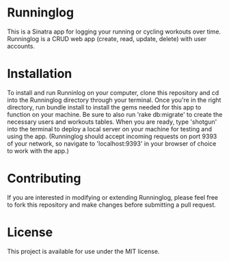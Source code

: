 # Runninglog
This is a Sinatra app for logging your running or cycling workouts over time. Runninglog is a CRUD  web app (create, read, update, delete) with user accounts.

# Installation
To install and run Runninlog on your computer, clone this repository and cd into the Runninglog directory through your terminal. Once you're in the right directory, run bundle install to install the gems needed for this app to function on your machine. Be sure to also run 'rake db:migrate' to create the necessary users and workouts tables. When you are ready, type 'shotgun' into the terminal to deploy a local server on your machine for testing and using the app. (Runninglog should accept incoming requests on port 9393 of your network, so navigate to 'localhost:9393' in your browser of choice to work with the app.) 

# Contributing
If you are interested in modifying or extending Runninglog, please feel free to fork this repository and make changes before submitting a pull request.

# License
This project is available for use under the MIT license. 
